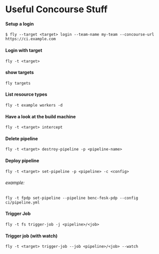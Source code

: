 # Useful Concourse Stuff

#### Setup a login

```
$ fly --target <target> login --team-name my-team --concourse-url https://ci.example.com
```

#### Login with target
```
fly -t <target>
```

#### show targets
```
fly targets
```

#### List resource types
```
fly -t example workers -d
```

#### Have a look at the build machine
```
fly -t <target> intercept
```

#### Delete pipeline
```
fly -t <target> destroy-pipeline -p <pipeline-name>
```

#### Deploy pipeline
```
fly -t <target> set-pipeline -p <pipeline> -c <config>
```
###### example:

```
fly -t fpdp set-pipeline --pipeline benc-fesk-pdp --config ci/pipeline.yml
```

#### Trigger Job
```
fly -t fs trigger-job -j <pipeline>/<job>
```

#### Trigger job (with watch)
```
fly -t <target> trigger-job --job <pipeline>/<job> --watch
```



